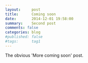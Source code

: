 ```yaml
---
layout:     post
title:      Coming soon
date:       2014-12-01 19:58:00
summary:    Second post
comments: false
categories: blog
#published: false
#tags:      tag1
---
```


The obvious 'More coming soon' post.
